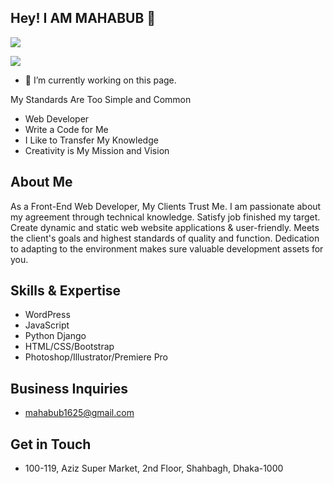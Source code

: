 ## Hey! I AM MAHABUB 👋

![](https://scontent.fdac138-1.fna.fbcdn.net/v/t39.30808-6/432759367_6653367844764296_4509769012060948303_n.jpg?stp=dst-jpg_p180x540&_nc_cat=100&ccb=1-7&_nc_sid=5f2048&_nc_ohc=AVpaWnQ9DlMAX_bOdEu&_nc_ht=scontent.fdac138-1.fna&oh=00_AfAmBVKq0YWob8NGKP5whCNiBe0F1t6gnoshVlzi4LXjiw&oe=65F77D26)

![](https://scontent.fdac138-1.fna.fbcdn.net/v/t31.18172-8/12244466_701112443323229_5553973289664332826_o.jpg?stp=dst-jpg_p720x720&_nc_cat=102&ccb=1-7&_nc_sid=5f2048&_nc_ohc=Y6WUtSurc-wAX85rzkr&_nc_ht=scontent.fdac138-1.fna&oh=00_AfAOBwE707vDbgr2EDQtyL8cXK-Itq9pNSas1G2HLVntiQ&oe=661A7CF2)


- 🔭 I’m currently working on this page. 






My Standards Are Too Simple and Common

- Web Developer
- Write a Code for Me
- I Like to Transfer My Knowledge
- Creativity is My Mission and Vision

## About Me
As a Front-End Web Developer, My Clients Trust Me. I am passionate about my agreement through technical knowledge. Satisfy job finished my target. Create dynamic and static web website applications & user-friendly. Meets the client's goals and highest standards of quality and function. Dedication to adapting to the environment makes sure valuable development assets for you.

## Skills & Expertise
- WordPress
- JavaScript
- Python Django
- HTML/CSS/Bootstrap
- Photoshop/Illustrator/Premiere Pro

## Business Inquiries
- mahabub1625@gmail.com

## Get in Touch
- 100-119, Aziz Super Market, 2nd Floor, Shahbagh, Dhaka-1000


